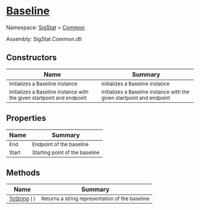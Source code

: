 # [Baseline](./Baseline.md)

Namespace: [SigStat]() > [Common](./README.md)

Assembly: SigStat.Common.dll


## Constructors

| Name | Summary | 
| --- | --- | 
| <sub>Initializes a Baseline instance</sub> | <sub>Initializes a Baseline instance</sub> | <br>
| <sub>Initializes a Baseline instance with the given startpoint and endpoint</sub> | <sub>Initializes a Baseline instance with the given startpoint and endpoint</sub> | <br>


## Properties

| Name | Summary | 
| --- | --- | 
| <sub>End</sub> | <sub>Endpoint of the baseline</sub> | <br>
| <sub>Start</sub> | <sub>Starting point of the baseline</sub> | <br>


## Methods

| Name | Summary | 
| --- | --- | 
| <sub>[ToString](./Methods/Baseline-100663332.md) (  )</sub> | <sub>Returns a string representation of the baseline</sub> | <br>


